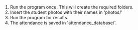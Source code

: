1. Run the program once. This will create the required folders.
2. Insert the student photos with their names in 'photos/'
3. Run the program for results.
4. The attendance is saved in 'attendance_database/'.